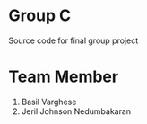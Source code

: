 # Group C
Source code for final group project

# Team Member
1. Basil Varghese
2. Jeril Johnson Nedumbakaran